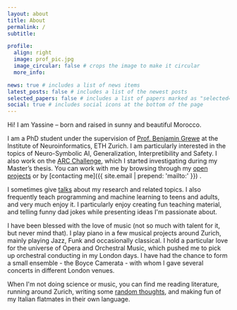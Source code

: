 ```yaml
---
layout: about
title: About
permalink: /
subtitle: 

profile:
  align: right
  image: prof_pic.jpg
  image_circular: false # crops the image to make it circular
  more_info:

news: true # includes a list of news items
latest_posts: false # includes a list of the newest posts
selected_papers: false # includes a list of papers marked as "selected={true}"
social: true # includes social icons at the bottom of the page
---
```


Hi! I am Yassine – born and raised in sunny and beautiful Morocco.

I am a PhD student under the supervision of [Prof. Benjamin Grewe](https://grewelab.org/biography/) at the Institute of Neuroinformatics, ETH Zurich. I am particularly interested in the topics of Neuro-Symbolic AI, Generalization, Interpretibility and Safety. I also work on the [ARC Challenge](https://www.kaggle.com/c/abstraction-and-reasoning-challenge), which I started investigating during my Master’s thesis. You can work with me by browsing through my [open projects](/projects/) or by [contacting me]({{ site.email | prepend: 'mailto:' }}) . 

I sometimes give [talks](/talks/) about my research and related topics. I also frequently teach programming and machine learning to teens and adults, and very much enjoy it. I particularly enjoy creating fun teaching material, and telling funny dad jokes while presenting ideas I'm passionate about.  

I have been blessed with the love of music (not so much with talent for it, but never mind that). I play piano in a few musical projects around Zurich, mainly playing Jazz, Funk and occasionally classical. I hold a particular love for the universe of Opera and Orchestral Music, which pushed me to pick up orchestral conducting in my London days. I have had the chance to form a small ensemble - the Boyce Camerata - with whom I gave several concerts in different London venues.

When I'm not doing science or music, you can find me reading literature, running around Zurich, writing some [random thoughts](/blog/), and making fun of my Italian flatmates in their own language. 